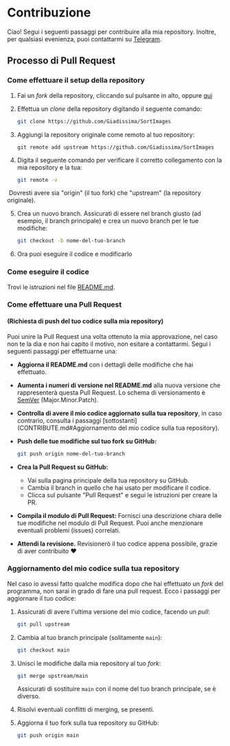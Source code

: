 # Contribuzione

Ciao! Segui i seguenti passaggi per contribuire alla mia repository. Inoltre, per qualsiasi evenienza, puoi contattarmi su [Telegram](https://t.me/Giadissima1234).

## Processo di Pull Request

### Come effettuare il setup della repository

1) Fai un *fork* della repository, cliccando sul pulsante in alto, oppure [qui](https://github.com/Giadissima1/SortImages/fork)

2) Effettua un *clone* della repository digitando il seguente comando:

   ```bash
   git clone https://github.com/Giadissima/SortImages
   ```

3. Aggiungi la repository originale come remoto al tuo repository:

   ```
   git remote add upstream https://github.com/Giadissima/SortImages
   ```

4. Digita il seguente comando per verificare il corretto collegamento con la mia repository e la tua:

   ```bash
   git remote -v
   ```

​	Dovresti avere sia "origin" (il tuo fork) che "upstream" (la repository originale).

5. Crea un nuovo branch. Assicurati di essere nel branch giusto (ad esempio, il branch principale) e crea un nuovo branch per le tue modifiche:

   ```bash
   git checkout -b nome-del-tuo-branch
   ```

6. Ora puoi eseguire il codice e modificarlo

### Come eseguire il codice

Trovi le istruzioni nel file [README.md](README.md).

### Come effettuare una Pull Request 

#### (Richiesta di push del tuo codice sulla mia repository)

Puoi unire la Pull Request una volta ottenuto la mia approvazione, nel caso non te la dia e non hai capito il motivo, non esitare a contattarmi. Segui i seguenti passaggi per effettuarne una:

- **Aggiorna il README.md** con i dettagli delle modifiche che hai effettuato.

- **Aumenta i numeri di versione nel README.md** alla nuova versione che rappresenterà questa Pull Request. Lo schema di versionamento è [SemVer](https://semver.org) (Major.Minor.Patch).

- **Controlla di avere il mio codice aggiornato sulla tua repository**, in caso contrario, consulta i passaggi [sottostanti](CONTRIBUTE.md#Aggiornamento del mio codice sulla tua repository).

- **Push delle tue modifiche sul tuo fork su GitHub:**

  ```bash
  git push origin nome-del-tuo-branch
  ```

- **Crea la Pull Request su GitHub:**

  - Vai sulla pagina principale della tua repository su GitHub.
  - Cambia il branch in quello che hai usato per modificare il codice.
  - Clicca sul pulsante "Pull Request" e segui le istruzioni per creare la PR.

- **Compila il modulo di Pull Request:** Fornisci una descrizione chiara delle tue modifiche nel modulo di Pull Request. Puoi anche menzionare eventuali problemi (issues) correlati.

- **Attendi la revisione.** Revisionerò il tuo codice appena possibile, grazie di aver contribuito ❤

### Aggiornamento del mio codice sulla tua repository

Nel caso io avessi fatto qualche modifica dopo che hai effettuato un *fork* del programma, non sarai in grado di fare una pull request. Ecco i passaggi per aggiornare il tuo codice:

1. Assicurati di avere l'ultima versione del mio codice, facendo un *pull*:

   ```bash
   git pull upstream
   ```

2. Cambia al tuo branch principale (solitamente `main`):

   ```bash
   git checkout main
   ```

3. Unisci le modifiche dalla mia repository al tuo *fork*:

   ```bash
   git merge upstream/main
   ```

   Assicurati di sostituire `main` con il nome del tuo branch principale, se è diverso.

4. Risolvi eventuali conflitti di merging, se presenti.

5. Aggiorna il tuo fork sulla tua repository su GitHub:

   ```bash
   git push origin main
   ```